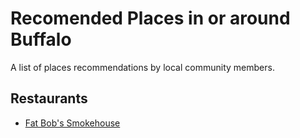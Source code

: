 # Recomended Places in or around Buffalo

A list of places recommendations by local community members.

## Restaurants
* [Fat Bob's Smokehouse](http://www.fatbobs.com)
